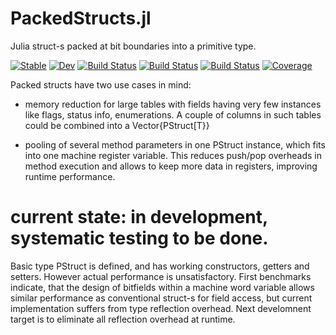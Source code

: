 # PackedStructs.jl

Julia struct-s packed at bit boundaries into a primitive type.

[![Stable](https://img.shields.io/badge/docs-stable-blue.svg)](https://rryi.github.io/PackedStructs.jl/stable)
[![Dev](https://img.shields.io/badge/docs-dev-blue.svg)](https://rryi.github.io/PackedStructs.jl/dev)
[![Build Status](https://travis-ci.com/rryi/PackedStructs.jl.svg?branch=master)](https://travis-ci.com/rryi/PackedStructs.jl)
[![Build Status](https://ci.appveyor.com/api/projects/status/github/rryi/PackedStructs.jl?svg=true)](https://ci.appveyor.com/project/rryi/PackedStructs-jl)
[![Build Status](https://api.cirrus-ci.com/github/rryi/PackedStructs.jl.svg)](https://cirrus-ci.com/github/rryi/PackedStructs.jl)
[![Coverage](https://codecov.io/gh/rryi/PackedStructs.jl/branch/master/graph/badge.svg)](https://codecov.io/gh/rryi/PackedStructs.jl)

Packed structs have two use cases in mind: 

 * memory reduction for large tables with fields having very few instances like flags, status info, enumerations. A couple of columns in such tables could be combined into a Vector{PStruct[T}}
 
 * pooling of several method parameters in one PStruct instance, which fits into one machine register variable. This reduces push/pop overheads in method execution and allows to keep more data in registers, improving runtime performance.

 # current state: in development, systematic testing to be done.

 Basic type PStruct is defined, and has working constructors, getters and setters. However actual performance is unsatisfactory. First benchmarks indicate, that the design of bitfields within a machine word variable allows similar performance as conventional struct-s for field access, but current implementation suffers from type reflection overhead. Next develomnent target is to eliminate all reflection overhead at runtime.

